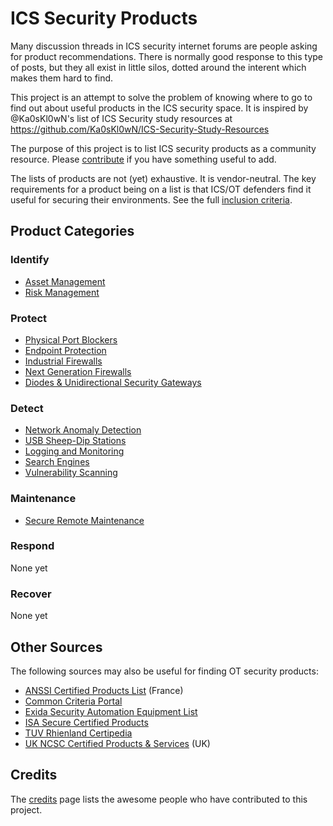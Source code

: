 # ICS Security Products
Many discussion threads in ICS security internet forums are people asking for product recommendations. There is normally good response to this type of posts, but they all exist in little silos, dotted around the interent which makes them hard to find.

This project is an attempt to solve the problem of knowing where to go to find out about useful products in the ICS security space. It is inspired by @Ka0sKl0wN's list of ICS Security study resources at https://github.com/Ka0sKl0wN/ICS-Security-Study-Resources

The purpose of this project is to list ICS security products as a community resource. Please [contribute](CONTRIBUTING.md) if you have something useful to add.

The lists of products are not (yet) exhaustive. It is vendor-neutral. The key requirements for a product being on a list is that ICS/OT defenders find it useful for securing their environments. See the full [inclusion criteria](Meta/Criteria.md).

## Product Categories

### Identify

* [Asset Management](Products/AssetMgmt.md)
* [Risk Management](Products/RiskMgmt.md)

### Protect

* [Physical Port Blockers](Products/PortBlockers.md)
* [Endpoint Protection](Products/EndpointProtection.md)
* [Industrial Firewalls](Products/IndustrialFirewalls.md)
* [Next Generation Firewalls](Products/NGFW.md)
* [Diodes & Unidirectional Security Gateways](Products/DiodesGateways.md)

### Detect

* [Network Anomaly Detection](Products/NAD.md)
* [USB Sheep-Dip Stations](Products/USBSheepDip.md)
* [Logging and Monitoring](Products/LoggingMonitoring.md)
* [Search Engines](Products/SearchEngines.md)
* [Vulnerability Scanning](Products/Vuln.md)

### Maintenance
* [Secure Remote Maintenance](Products/SRM.md)

### Respond
None yet

### Recover
None yet

## Other Sources

The following sources may also be useful for finding OT security products:

* [ANSSI Certified Products List](https://www.ssi.gouv.fr/en/products/certified-products/) (France)
* [Common Criteria Portal](https://www.commoncriteriaportal.org/products/)
* [Exida Security Automation Equipment List](https://www.exida.com/SAEL-Security)
* [ISA Secure Certified Products](https://isasecure.org/en-US/End-Users)
* [TUV Rhienland Certipedia](https://www.certipedia.com/?locale=en)
* [UK NCSC Certified Products & Services](https://www.ncsc.gov.uk/section/products-services/introduction) (UK)


## Credits
The [credits](Meta/Credits.md) page lists the awesome people who have contributed to this project.
